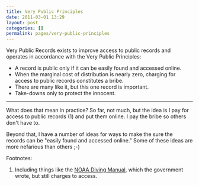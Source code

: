 ```yaml
---
title: Very Public Principles
date: 2011-03-01 13:29
layout: post
categories: []
permalink: pages/very-public-principles
---
```

Very Public Records exists to improve access to public records and operates in accordance with the Very Public Principles:

* A record is public only if it can be easily found and accessed online.
* When the marginal cost of distribution is nearly zero, charging for access to public records constitutes a bribe.
* There are many like it, but this one record is important.
* Take-downs only to protect the innocent.
------------------
What does that mean in practice? So far, not much, but the idea is I pay for access to public records (1) and put them online. I pay the bribe so others don't have to. 

Beyond that, I have a number of ideas for ways to make the sure the records can be "easily found and accessed online." Some of these ideas are more nefarious than others ;-)

Footnotes:

1. Including things like the [NOAA Diving Manual](http://www.verypublicrecords.com/the-noaa-diving-manual-free-and-in-the-public/), which the government wrote, but still charges to access. 
